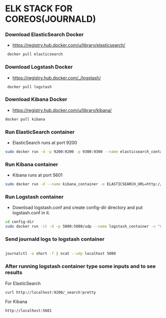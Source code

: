 # ELK STACK FOR COREOS(JOURNALD) #

### Download ElasticSearch Docker ###
- https://registry.hub.docker.com/u/library/elasticsearch/

```bash
 docker pull elasticsearch
```
### Download Logstash Docker ###
- https://registry.hub.docker.com/_/logstash/

```bash
 docker pull logstash
```
### Download Kibana Docker ###
- https://registry.hub.docker.com/u/library/kibana/

```bash
docker pull kibana
```

### Run ElasticSearch container ###

- ElasticSearch runs at port 9200

```bash
sudo docker run -d -p 9200:9200 -p 9300:9300 --name elasticsearch_container elasticsearch
```

### Run Kibana container ###

- Kibana runs at port 5601

```bash
sudo docker run -d --name kibana_container -e ELASTICSEARCH_URL=http://$COREOS_PRIVATE_IPV4:9200 -p 5601:5601 kibana
```

### Run Logstash container ###

- Download logstash.conf and create config-dir directory and put logstash.conf in it.

```bash
cd config-dir
sudo docker run -it -d -p 5000:5000/udp --name logstash_container -v "$PWD":/config logstash logstash -f /config/logstash.conf
```

### Send journald logs to logstash container ###

```bash

journalctl -o short -f | ncat --udp localhost 5000
```


### After running logstash container type some inputs and to see results ###

For ElasticSearch

```bash
curl http://localhost:9200/_search?pretty
```

For Kibana

```bash
http://localhost:5601
```
